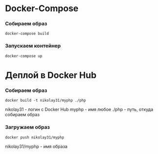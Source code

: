# Docker-Compose

### Собираем образ
```
docker-compose build
```
### Запускаем контейнер
```
docker-compose up
```


# Деплой в Docker Hub

### Собираем образ
```
docker build -t nikolay31/myphp ./php
```
nikolay31 - логин с Docker Hub
myphp - имя любое
./php - путь, откуда собираем образ

### Загружаем образ
```
docker push nikolay31/myphp
```
nikolay31/myphp - имя образа